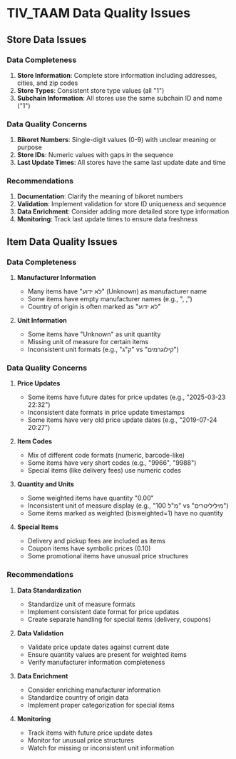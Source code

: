 # TIV_TAAM Data Quality Issues

## Store Data Issues

### Data Completeness
1. **Store Information**: Complete store information including addresses, cities, and zip codes
2. **Store Types**: Consistent store type values (all "1")
3. **Subchain Information**: All stores use the same subchain ID and name ("1")

### Data Quality Concerns
1. **Bikoret Numbers**: Single-digit values (0-9) with unclear meaning or purpose
2. **Store IDs**: Numeric values with gaps in the sequence
3. **Last Update Times**: All stores have the same last update date and time

### Recommendations
1. **Documentation**: Clarify the meaning of bikoret numbers
2. **Validation**: Implement validation for store ID uniqueness and sequence
3. **Data Enrichment**: Consider adding more detailed store type information
4. **Monitoring**: Track last update times to ensure data freshness 

## Item Data Quality Issues

### Data Completeness
1. **Manufacturer Information**
   - Many items have "לא ידוע" (Unknown) as manufacturer name
   - Some items have empty manufacturer names (e.g., ",                    ,")
   - Country of origin is often marked as "לא ידוע"

2. **Unit Information**
   - Some items have "Unknown" as unit quantity
   - Missing unit of measure for certain items
   - Inconsistent unit formats (e.g., "ק\"ג" vs "קילוגרמים")

### Data Quality Concerns
1. **Price Updates**
   - Some items have future dates for price updates (e.g., "2025-03-23 22:32")
   - Inconsistent date formats in price update timestamps
   - Some items have very old price update dates (e.g., "2019-07-24 20:27")

2. **Item Codes**
   - Mix of different code formats (numeric, barcode-like)
   - Some items have very short codes (e.g., "9966", "9988")
   - Special items (like delivery fees) use numeric codes

3. **Quantity and Units**
   - Some weighted items have quantity "0.00"
   - Inconsistent unit of measure display (e.g., "100 מ\"ל" vs "מיליליטרים")
   - Some items marked as weighted (bisweighted=1) have no quantity

4. **Special Items**
   - Delivery and pickup fees are included as items
   - Coupon items have symbolic prices (0.10)
   - Some promotional items have unusual price structures

### Recommendations
1. **Data Standardization**
   - Standardize unit of measure formats
   - Implement consistent date format for price updates
   - Create separate handling for special items (delivery, coupons)

2. **Data Validation**
   - Validate price update dates against current date
   - Ensure quantity values are present for weighted items
   - Verify manufacturer information completeness

3. **Data Enrichment**
   - Consider enriching manufacturer information
   - Standardize country of origin data
   - Implement proper categorization for special items

4. **Monitoring**
   - Track items with future price update dates
   - Monitor for unusual price structures
   - Watch for missing or inconsistent unit information 
